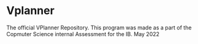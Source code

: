 # Vplanner
 The official VPlanner Repository. This program was made as a part of the Copmuter Science internal Assessment for the  IB. May 2022
